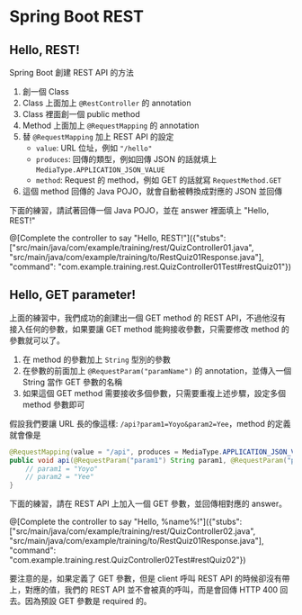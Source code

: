 # Spring Boot REST

## Hello, REST!

Spring Boot 創建 REST API 的方法

1. 創一個 Class
2. Class 上面加上 ```@RestController``` 的 annotation
3. Class 裡面創一個 public method
4. Method 上面加上 ```@RequestMapping``` 的 annotation
5. 替 ```@RequestMapping``` 加上 REST API 的設定
    * ```value```: URL 位址，例如 ```"/hello"```
    * ```produces```: 回傳的類型，例如回傳 JSON 的話就填上 ```MediaType.APPLICATION_JSON_VALUE```
    * ```method```: Request 的 method，例如 GET 的話就寫 ```RequestMethod.GET```
6. 這個 method 回傳的 Java POJO，就會自動被轉換成對應的 JSON 並回傳

下面的練習，請試著回傳一個 Java POJO，並在 answer 裡面填上 "Hello, REST!"

@[Complete the controller to say "Hello, REST!"]({"stubs": ["src/main/java/com/example/training/rest/QuizController01.java", "src/main/java/com/example/training/to/RestQuiz01Response.java"], "command": "com.example.training.rest.QuizController01Test#restQuiz01"})

## Hello, GET parameter!

上面的練習中，我們成功的創建出一個 GET method 的 REST API，不過他沒有接入任何的參數，如果要讓 GET method 能夠接收參數，只需要修改 method 的參數就可以了。

1. 在 method 的參數加上 ```String``` 型別的參數
2. 在參數的前面加上 ```@RequestParam("paramName")``` 的 annotation，並傳入一個 String 當作 GET 參數的名稱
3. 如果這個 GET method 需要接收多個參數，只需要重複上述步驟，設定多個 method 參數即可

假設我們要讓 URL 長的像這樣: ```/api?param1=Yoyo&param2=Yee```，method 的定義就會像是

```java
@RequestMapping(value = "/api", produces = MediaType.APPLICATION_JSON_VALUE, method = RequestMethod.GET)
public void api(@RequestParam("param1") String param1, @RequestParam("param2") String param2) {
    // param1 = "Yoyo"
    // param2 = "Yee"
}
```

下面的練習，請在 REST API 上加入一個 GET 參數，並回傳相對應的 answer。

@[Complete the controller to say "Hello, %name%!"]({"stubs": ["src/main/java/com/example/training/rest/QuizController02.java", "src/main/java/com/example/training/to/RestQuiz01Response.java"], "command": "com.example.training.rest.QuizController02Test#restQuiz02"})

<aside class="notice">
要注意的是，如果定義了 GET 參數，但是 client 呼叫 REST API 的時候卻沒有帶上，對應的值，我們的 REST API 並不會被真的呼叫，而是會回傳 HTTP 400 回去。因為預設 GET 參數是 required 的。
</aside>